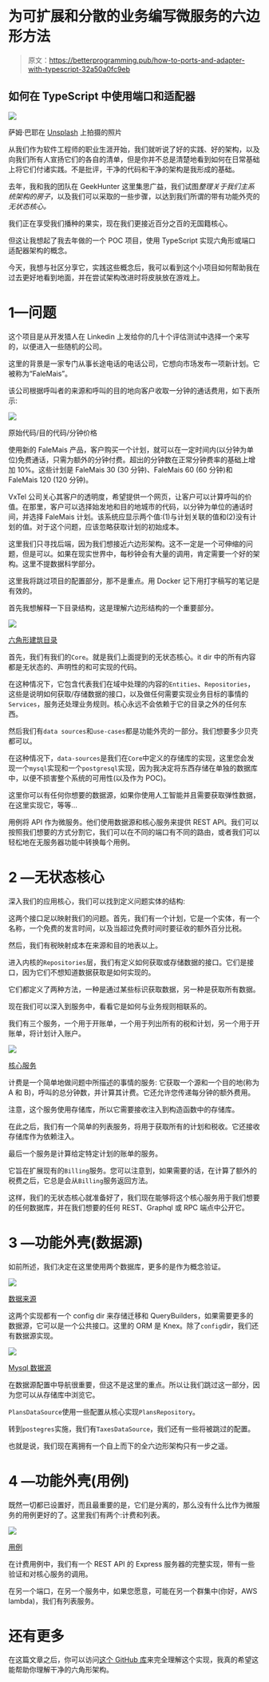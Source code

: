 # 为可扩展和分散的业务编写微服务的六边形方法

> 原文：<https://betterprogramming.pub/how-to-ports-and-adapter-with-typescript-32a50a0fc9eb>

## 如何在 TypeScript 中使用端口和适配器

![](img/6e1cd9aaed0740353ade7886024d9b9f.png)

萨姆·巴耶在 [Unsplash](https://unsplash.com?utm_source=medium&utm_medium=referral) 上拍摄的照片

从我们作为软件工程师的职业生涯开始，我们就听说了好的实践、好的架构，以及向我们所有人宣扬它们的各自的清单，但是你并不总是清楚地看到如何在日常基础上将它们付诸实践。不是批评，干净的代码和干净的架构是我形成的基础。

去年，我和我的团队在 GeekHunter 这里集思广益，我们试图*整理关于我们主系统架构的房子*，以及我们可以采取的一些步骤，以达到我们所谓的带有功能外壳的*无状态核心。*

我们正在享受我们播种的果实，现在我们更接近百分之百的无国籍核心。

但这让我想起了我去年做的一个 POC 项目，使用 TypeScript 实现六角形或端口适配器架构的概念。

今天，我想与社区分享它，实践这些概念后，我可以看到这个小项目如何帮助我在过去更好地看到地面，并在尝试架构改进时将皮肤放在游戏上。

# 1—问题

这个项目是从开发猎人在 Linkedin 上发给你的几十个评估测试中选择一个来写的，以便进入一些随机的公司。

这里的背景是一家专门从事长途电话的电话公司，它想向市场发布一项新计划。它被称为“FaleMais”。

该公司根据呼叫者的来源和呼叫的目的地向客户收取一分钟的通话费用，如下表所示:

![](img/7650541d4e58147896dc2407a716a293.png)

原始代码/目的代码/分钟价格

使用新的 FaleMais 产品，客户购买一个计划，就可以在一定时间内(以分钟为单位)免费通话，只需为额外的分钟付费。超出的分钟数在正常分钟费率的基础上增加 10%。这些计划是 FaleMais 30 (30 分钟)、FaleMais 60 (60 分钟)和 FaleMais 120 (120 分钟)。

VxTel 公司关心其客户的透明度，希望提供一个网页，让客户可以计算呼叫的价值。在那里，客户可以选择始发地和目的地城市的代码，以分钟为单位的通话时间，并选择 FaleMais 计划。该系统应显示两个值:(1)与计划关联的值和(2)没有计划的值。对于这个问题，应该忽略获取计划的初始成本。

这里我们只寻找后端，因为我们想接近六边形架构。这不一定是一个可伸缩的问题，但是可以。如果在现实世界中，每秒钟会有大量的调用，肯定需要一个好的架构。这里不提数据科学部分。

这里我将跳过项目的配置部分，那不是重点。用 Docker 记下用打字稿写的笔记是有效的。

首先我想解释一下目录结构，这是理解六边形结构的一个重要部分。

![](img/d178f83bd32d940c2fac1b9f27b1d378.png)

[六角形建筑目录](https://github.com/Thrashattack/vxtel/tree/main/backend/src)

首先，我们有我们的`Core`。就是我们上面提到的无状态核心。it dir 中的所有内容都是无状态的、声明性的和可实现的代码。

在这种情况下，它包含代表我们在域中处理的内容的`Entities`、`Repositories`，这些是说明如何获取/存储数据的接口，以及做任何需要实现业务目标的事情的`Services`，服务还处理业务规则。核心永远不会依赖于它的目录之外的任何东西。

然后我们有`data sources`和`use-cases`都是功能外壳的一部分。我们想要多少贝壳都可以。

在这种情况下，`data-sources`是我们在`Core`中定义的存储库的实现，这里您会发现一个`mysql`实现和一个`postgresql`实现，因为我决定将东西存储在单独的数据库中，以便不损害整个系统的可用性(以及作为 POC)。

这里你可以有任何你想要的数据源，如果你使用人工智能并且需要获取弹性数据，在这里实现它，等等…

用例将 API 作为微服务。他们使用数据源和核心服务来提供 REST API。我们可以按照我们想要的方式分割它，我们可以在不同的端口有不同的路由，或者我们可以轻松地在无服务器功能中转换每个用例。

# 2 —无状态核心

深入我们的应用核心，我们可以找到定义问题实体的结构:

这两个接口足以映射我们的问题。首先，我们有一个计划，它是一个实体，有一个名称，一个免费的发言时间，以及当超过免费时间时要征收的额外百分比税。

然后，我们有税映射成本在来源和目的地表以上。

进入内核的`Repositories`层，我们有定义如何获取或存储数据的接口。它们是接口，因为它们不想知道数据获取是如何实现的。

它们都定义了两种方法，一种是通过某些标识获取数据，另一种是获取所有数据。

现在我们可以深入到服务中，看看它是如何与业务规则相联系的。

我们有三个服务，一个用于开账单，一个用于列出所有的税和计划，另一个用于开账单，将计划计入账户。

![](img/c3b2ad05c3ac125c2d67a21cb2ab558c.png)

[核心服务](https://github.com/Thrashattack/vxtel/tree/main/backend/src/core/services)

计费是一个简单地做问题中所描述的事情的服务:
它获取一个源和一个目的地(称为 A 和 B)，呼叫的总分钟数，并计算其计费。它还允许您传递每分钟的额外费用。

注意，这个服务使用存储库，所以它需要接收注入到构造函数中的存储库。

在此之后，我们有一个简单的列表服务，将用于获取所有的计划和税收。它还接收存储库作为依赖注入。

最后一个服务是计算给定特定计划的账单的服务。

它旨在扩展现有的`Billing`服务。您可以注意到，如果需要的话，在计算了额外的税费之后，它总是会从`Billing`服务返回方法。

这样，我们的无状态核心就准备好了，我们现在能够将这个核心服务用于我们想要的任何数据库，并在我们想要的任何 REST、Graphql 或 RPC 端点中公开它。

# 3 —功能外壳(数据源)

如前所述，我们决定在这里使用两个数据库，更多的是作为概念验证。

![](img/cc9df18c71e16d13ed66a965596eed12.png)

[数据来源](https://github.com/Thrashattack/vxtel/tree/main/backend/src/data-sources)

这两个实现都有一个 config dir 来存储迁移和 QueryBuilders，如果需要更多的数据源，它可以是一个公共接口。这里的 ORM 是 Knex。除了`config`dir，我们还有数据源实现。

![](img/ce4f8ade05805ea7f2b3e21ddf9862bf.png)

[Mysql 数据源](https://github.com/Thrashattack/vxtel/tree/main/backend/src/data-sources/mysql/config)

在数据源配置中导航很重要，但这不是这里的重点。所以让我们跳过这一部分，因为您可以从存储库中浏览它。

`PlansDataSource`使用一些配置从核心实现`PlansRepository`。

转到`postegres`实施，我们有`TaxesDataSource`，我们还有一些将被跳过的配置。

也就是说，我们现在离拥有一个自上而下的全六边形架构只有一步之遥。

# 4 —功能外壳(用例)

既然一切都已设置好，而且最重要的是，它们是分离的，那么没有什么比作为微服务的用例更好的了。这里我们有两个:计费和列表。

![](img/1e3b5d95c7c45000bd35d742d61d34cb.png)

[用例](https://github.com/Thrashattack/vxtel/tree/main/backend/src/use-cases)

在计费用例中，我们有一个 REST API 的 Express 服务器的完整实现，带有一些验证和对核心服务的调用。

在另一个端口，在另一个服务中，如果您愿意，可能在另一个群集中(你好，AWS lambda)，我们有列表服务。

# 还有更多

在这篇文章之后，你可以访问[这个 GitHub 库](https://github.com/Thrashattack/vxtel/tree/main/backend)来完全理解这个实现，我真的希望这能帮助你理解干净的六角形架构。